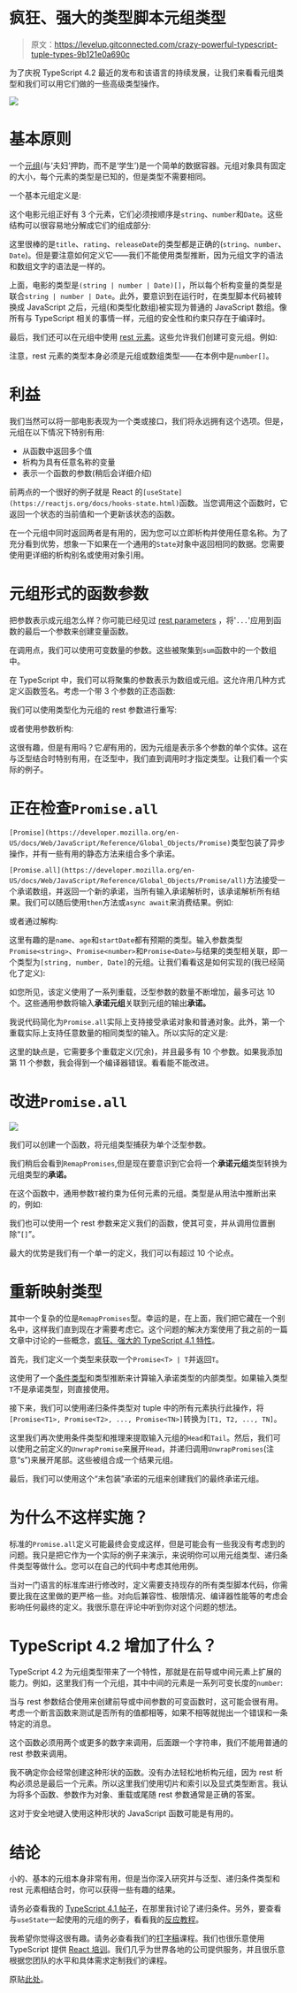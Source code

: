 # 疯狂、强大的类型脚本元组类型

> 原文：<https://levelup.gitconnected.com/crazy-powerful-typescript-tuple-types-9b121e0a690c>

为了庆祝 TypeScript 4.2 最近的发布和该语言的持续发展，让我们来看看元组类型和我们可以用它们做的一些高级类型操作。

![](img/47d5b1811ddde86b9877f8b665dc1309.png)

# 基本原则

一个[元组](https://www.typescriptlang.org/docs/handbook/basic-types.html#tuple)(与‘夫妇’押韵，而不是‘学生’)是一个简单的数据容器。元组对象具有固定的大小，每个元素的类型是已知的，但是类型不需要相同。

一个基本元组定义是:

这个电影元组正好有 3 个元素，它们必须按顺序是`string`、`number`和`Date`。这些结构可以很容易地分解成它们的组成部分:

这里很棒的是`title`、`rating`、`releaseDate`的类型都是正确的(`string`、`number`、`Date`)。但是要注意如何定义它——我们不能使用类型推断，因为元组文字的语法和数组文字的语法是一样的。

上面，电影的类型是`(string | number | Date)[]`，所以每个析构变量的类型是联合`string | number | Date`。此外，要意识到在运行时，在类型脚本代码被转换成 JavaScript 之后，元组(和类型化数组)被实现为普通的 JavaScript 数组。像所有与 TypeScript 相关的事情一样，元组的安全性和约束只存在于编译时。

最后，我们还可以在元组中使用 [rest 元素](https://www.typescriptlang.org/docs/handbook/release-notes/typescript-3-0.html#rest-elements-in-tuple-types)。这些允许我们创建可变元组。例如:

注意，rest 元素的类型本身必须是元组或数组类型——在本例中是`number[]`。

# 利益

我们当然可以将一部电影表现为一个类或接口，我们将永远拥有这个选项。但是，元组在以下情况下特别有用:

*   从函数中返回多个值
*   析构为具有任意名称的变量
*   表示一个函数的参数(稍后会详细介绍)

前两点的一个很好的例子就是 React 的`[useState](https://reactjs.org/docs/hooks-state.html)`函数。当您调用这个函数时，它返回一个状态的当前值和一个更新该状态的函数。

在一个元组中同时返回两者是有用的，因为您可以立即析构并使用任意名称。为了充分看到优势，想象一下如果在一个通用的`State`对象中返回相同的数据。您需要使用更详细的析构别名或使用对象引用。

# 元组形式的函数参数

把参数表示成元组怎么样？你可能已经见过 [rest parameters](https://developer.mozilla.org/en-US/docs/Web/JavaScript/Reference/Functions/rest_parameters) ，将'`...`'应用到函数的最后一个参数来创建变量函数。

在调用点，我们可以使用可变数量的参数。这些被聚集到`sum`函数中的一个数组中。

在 TypeScript 中，我们可以将聚集的参数表示为数组或元组。这允许用几种方式定义函数签名。考虑一个带 3 个参数的正态函数:

我们可以使用类型化为元组的 rest 参数进行重写:

或者使用参数析构:

这很有趣，但是有用吗？它*是*有用的，因为元组是表示多个参数的单个实体。这在与泛型结合时特别有用，在泛型中，我们直到调用时才指定类型。让我们看一个实际的例子。

# 正在检查`Promise.all`

`[Promise](https://developer.mozilla.org/en-US/docs/Web/JavaScript/Reference/Global_Objects/Promise)`类型包装了异步操作，并有一些有用的静态方法来组合多个承诺。

`[Promise.all](https://developer.mozilla.org/en-US/docs/Web/JavaScript/Reference/Global_Objects/Promise/all)`方法接受一个承诺数组，并返回一个新的承诺，当所有输入承诺解析时，该承诺解析所有结果。我们可以随后使用`then`方法或`async await`来消费结果。例如:

或者通过解构:

这里有趣的是`name`、`age`和`startDate`都有预期的类型。输入参数类型`Promise<string>`、`Promise<number>`和`Promise<Date>`与结果的类型相关联，即一个类型为`[string, number, Date]`的元组。让我们看看这是如何实现的(我已经简化了定义):

如您所见，该定义使用了一系列重载，泛型参数的数量不断增加，最多可达 10 个。这些通用参数将输入**承诺元组**关联到元组的输出**承诺。**

我说代码简化为`Promise.all`实际上支持接受承诺对象和普通对象。此外，第一个重载实际上支持任意数量的相同类型的输入。所以实际的定义是:

这里的缺点是，它需要多个重载定义(冗余)，并且最多有 10 个参数。如果我添加第 11 个参数，我会得到一个编译器错误。看看能不能改进。

# 改进`Promise.all`

![](img/04839cdb23a78a5491bf40534b1f9875.png)

我们可以创建一个函数，将元组类型捕获为单个泛型参数。

我们稍后会看到`RemapPromises`,但是现在要意识到它会将一个**承诺元组**类型转换为元组类型的**承诺。**

在这个函数中，通用参数`T`被约束为任何元素的元组。类型是从用法中推断出来的，例如:

我们也可以使用一个 rest 参数来定义我们的函数，使其可变，并从调用位置删除“`[]`”。

最大的优势是我们有一个单一的定义，我们可以有超过 10 个论点。

# 重新映射类型

其中一个复杂的位是`RemapPromises`型。幸运的是，在上面，我们把它藏在一个别名中，这样我们直到现在才需要考虑它。这个问题的解决方案使用了我之前的一篇文章中讨论的一些概念，[疯狂、强大的 TypeScript 4.1 特性](https://medium.com/swlh/crazy-powerful-typescript-4-1-features-26036f4de6bc)。

首先，我们定义一个类型来获取一个`Promise<T> | T`并返回`T`。

这使用了一个[条件类型](https://www.typescriptlang.org/docs/handbook/2/conditional-types.html)和类型推断来计算输入承诺类型的内部类型。如果输入类型`T`不是承诺类型，则直接使用。

接下来，我们可以使用递归条件类型对 tuple 中的所有元素执行此操作，将`[Promise<T1>, Promise<T2>, ..., Promise<TN>]`转换为`[T1, T2, ..., TN]`。

这里我们再次使用条件类型和推理来提取输入元组的`Head`和`Tail`。然后，我们可以使用之前定义的`UnwrapPromise`来展开`Head`，并递归调用`UnwrapPromises`(注意“s”)来展开尾部。这些被组合成一个结果元组。

最后，我们可以使用这个“未包装”承诺的元组来创建我们的最终承诺元组。

# 为什么不这样实施？

标准的`Promise.all`定义可能最终会变成这样，但是可能会有一些我没有考虑到的问题。我只是把它作为一个实际的例子来演示，来说明你可以用元组类型、递归条件类型等做什么。您可以在自己的代码中考虑其他用例。

当对一门语言的标准库进行修改时，定义需要支持现存的所有类型脚本代码，你需要比我在这里做的更严格一些。对向后兼容性、极限情况、编译器性能等的考虑会影响任何最终的定义。我很乐意在评论中听到你对这个问题的想法。

# TypeScript 4.2 增加了什么？

TypeScript 4.2 为元组类型带来了一个特性，那就是在前导或中间元素上扩展的能力。例如，这里我们有一个元组，其中中间的元素是一系列可变长度的`number`:

当与 rest 参数结合使用来创建前导或中间参数的可变函数时，这可能会很有用。考虑一个断言函数来测试是否所有的值都相等，如果不相等就抛出一个错误和一条特定的消息。

这个函数必须用两个或更多的数字来调用，后面跟一个字符串，我们不能用普通的 rest 参数来调用。

我不确定你会经常创建这种形状的函数。没有办法轻松地析构元组，因为 rest 析构必须总是最后一个元素。所以这里我们使用切片和索引以及显式类型断言。我认为将多个函数、参数作为对象、重载或尾随 rest 参数通常是正确的答案。

这对于安全地键入使用这种形状的 JavaScript 函数可能是有用的。

# 结论

小的、基本的元组本身非常有用，但是当你深入研究并与泛型、递归条件类型和 rest 元素相结合时，你可以获得一些有趣的结果。

请务必查看我的 [TypeScript 4.1 帖子](https://medium.com/swlh/crazy-powerful-typescript-4-1-features-26036f4de6bc)，在那里我讨论了递归条件。另外，要查看与`useState`一起使用的元组的例子，看看我的[反应教程](https://medium.com/swlh/crazy-powerful-typescript-4-1-features-26036f4de6bc)。

我希望你觉得这很有趣。请务必查看我们的[打字稿](https://instil.co/courses/typescript-introduction/)课程。我们也很乐意使用 TypeScript 提供 [React 培训](https://instil.co/courses/react-with-typescript/)。我们几乎为世界各地的公司提供服务，并且很乐意根据您团队的水平和具体需求定制我们的课程。

原贴[此处](https://instil.co/blog/crazy-powerful-typescript-tuple-types/)。